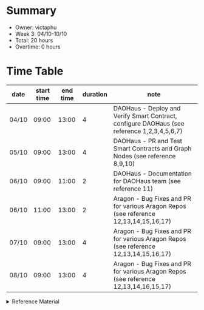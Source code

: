 # Summary
* Owner: victaphu
* Week 3: 04/10-10/10
* Total: 20 hours
* Overtime: 0 hours

# Time Table
| date  | start time  | end time | duration  |  note |
|---|---|---|---|---|
| 04/10 | 09:00 | 13:00 | 4 | DAOHaus - Deploy and Verify Smart Contract, configure DAOHaus (see reference 1,2,3,4,5,6,7) |
| 05/10 | 09:00 | 13:00 | 4 | DAOHaus - PR and Test Smart Contracts and Graph Nodes (see reference 8,9,10) |
| 06/10 | 09:00 | 11:00 | 2 | DAOHaus - Documentation for DAOHaus team (see reference 11) |
| 06/10 | 11:00 | 13:00 | 2 | Aragon - Bug Fixes and PR for various Aragon Repos (see reference 12,13,14,15,16,17) |
| 07/10 | 09:00 | 13:00 | 4 | Aragon - Bug Fixes and PR for various Aragon Repos (see reference 12,13,14,15,16,17) |
| 08/10 | 09:00 | 13:00 | 4 | Aragon - Bug Fixes and PR for various Aragon Repos (see reference 12,13,14,16,15,17) | 

<details>
  <summary>Reference Material </summary>
  
  1. [DAOHaus - Deploy and Verify Smart Contract, configure DAOHaus](https://github.com/HausDAO/MinionSummonerV2/blob/main/contracts/SafeMinion.sol)
  2. [DAOHaus - Deploy and Verify Smart Contract, configure DAOHaus](https://explorer.harmony.one/address/0xb6890e1e323a3ec44a789ae9eba5f222a6cb1a76?activeTab=7)
  3. [DAOHaus - Deploy and Verify Smart Contract, configure DAOHaus](https://explorer.harmony.one/address/0x7174b8491092e8a7579c5ceaf8b21fac77fa13a2?activeTab=7)
  4. [DAOHaus - Deploy and Verify Smart Contract, configure DAOHaus](https://explorer.harmony.one/address/0xdc45bd0e1bc7d27511277f1fd949e337bc89b7f8?activeTab=7)
  5. [DAOHaus - Deploy and Verify Smart Contract, configure DAOHaus](https://explorer.harmony.one/address/0x0b8f0bda7e0c3c1f90781f83c9d0ad864261a386?activeTab=7)
  6. [DAOHaus - Deploy and Verify Smart Contract, configure DAOHaus](https://explorer.harmony.one/address/0xb2b0875c54dad0dd67debdc9e8109a78c2cbbb13?activeTab=7)
  7. [DAOHaus - Deploy and Verify Smart Contract, configure DAOHaus](https://explorer.harmony.one/address/0x035bacd91cb7ad9c400cbe1b2712b4a55f5c007c?activeTab=7)
  8. [DAOHaus - PR and Test Smart Contracts and Graph Nodes](https://github.com/HausDAO/daohaus-app/pull/1433)
  9. [DAOHaus - PR and Test Smart Contracts and Graph Nodes](https://graph.t.hmny.io:8000/subgraphs/name/harmony/harmony-erc721-subgraph/graphql)
  10. [DAOHaus - PR and Test Smart Contracts and Graph Nodes](https://graph.t.hmny.io:8000/subgraphs/name/harmony/harmony-erc1155-subgraph/graphql)
  11. [DAOHaus - Documentation for DAOHaus team](https://forum.daohaus.club/t/proposal-add-new-network-for-harmony-protocol-on-daohaus/1944)
  12. [Aragon - Bug Fixes and PR for various Aragon Repos](https://github.com/aragon/aragon.js/pull/490)
  13. [Aragon - Bug Fixes and PR for various Aragon Repos](https://github.com/aragon/aragon-apps/pull/1336)
  14. [Aragon - Bug Fixes and PR for various Aragon Repos](https://github.com/aragon/dao-templates/pull/178)
  15. [Aragon - Bug Fixes and PR for various Aragon Repos](https://github.com/aragon/use-wallet/pull/139)
  16. [Aragon - Bug Fixes and PR for various Aragon Repos](https://github.com/aragon/client/pull/1662)
  17. [Aragon - Bug Fixes and PR for various Aragon Repos](https://github.com/aragon/ui/pull/861)
</details>
